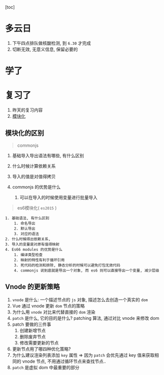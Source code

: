 [toc]

# 多云日

1. 下午四点排队做核酸检测, 到 `6.30` 才完成
2. 切断无效, 无意义信息, 保留必要的



# 学了



# 复习了

1. 昨天的复习内容
2. [模块化](#模块化的区别)

## 模块化的区别

> commonjs

1. 基础导入导出语法有哪些, 有什么区别

2. 什么时候计算依赖关系

3. 导入的值是对值得拷贝

4. commonjs 的优势是什么

   1. 可以在导入的时候使用变量进行批量导入

   



> es6模块化( `es2015` )

 	1. 基础语法, 有什么区别
      	1. 命名导出
      	2. 默认导出
      	3. 对应的语法
 	2. 什么时候得出依赖关系,
 	3. 导入的变量是对原有值得映射
 	4. Es66 modules 的优势是什么
      	1. 编译类型检查
      	2. 映射的特性有利于循环引用
      	3. 死代码的检测和排除, 静态分析的时候可以避免打包无效代码
      	4. commonjs 说到底就是导出一个对象, 而 es6 则可以直接导出一个变量, 减少层级

## Vnode 的更新策略

1. `vnode` 是什么: 一个描述节点的 `js` 对象, 描述怎么去创造一个真实的 `dom`
2. Vue 通过 vnode 更新 `dom` 节点的策略
3. 为什么用 `vnode` 对比来代替直接的 `dom` 渲染
4. `patch` 是什么, 它的目的是什么? patching 算法, 通过对比 vnode 来修改 dom
5. patch 要做的三件事
   1. 创建新增节点
   2. 删除废弃节点
   3. 修改需要更新的节点
6. 更新节点用了哪四种优化策略? 
7. 为什么建议渲染列表添加 `key` 属性 => 因为 `patch` 会优先通过 key 值来获取相同的 vnode 节点, 不用通过循环节点来查找节点..
8. `patch` 是虚拟 dom 中最重要的部分